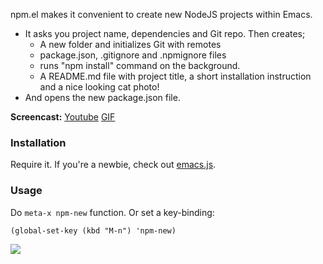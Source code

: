 npm.el makes it convenient to create new NodeJS projects within Emacs.

* It asks you project name, dependencies and Git repo. Then creates;
  * A new folder and initializes Git with remotes
  * package.json, .gitignore and .npmignore files
  * runs "npm install" command on the background.
  * A README.md file with project title, a short installation instruction and a nice looking cat photo!
* And opens the new package.json file.

**Screencast:** [Youtube](http://www.youtube.com/watch?v=ZmKHOaSpaJk) [GIF](https://dl.dropbox.com/s/jnuo3m5w5x0q8vw/npmel.gif?token_hash=AAGVHEepAk106ilHMtw_Oh6S_t3GISDDnJM9Yof6eEh1LQ)

### Installation

Require it. If you're a newbie, check out [emacs.js](http://github.com/azer/emacs.js).

### Usage

Do `meta-x npm-new` function. Or set a key-binding:

```elisp
(global-set-key (kbd "M-n") 'npm-new)
```

![](https://dl.dropbox.com/s/9q2p5mrqnajys22/npmel.jpg?token_hash=AAHqttN9DiGl63ma8KRw-G0cdalaiMzrvrOPGnOfDslDjw)
